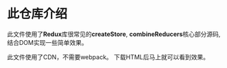 # 此仓库介绍

此文件使用了**Redux**库很常见的**createStore**, **combineReducers**核心部分源码,结合DOM实现一些简单效果。

此文件使用了CDN，不需要webpack。
下载HTML后马上就可以看到效果。

